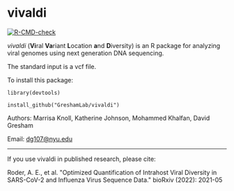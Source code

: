 # vivaldi
  <!-- badges: start -->
  [![R-CMD-check](https://github.com/GreshamLab/vivaldi/actions/workflows/R-CMD-check.yaml/badge.svg)](https://github.com/GreshamLab/vivaldi/actions/workflows/R-CMD-check.yaml)
  <!-- badges: end -->

*vivaldi* (**Vi**ral **Va**riant **L**ocation **a**nd **D**iversity) is an R package for analyzing viral genomes using next generation DNA sequencing.

The standard input is a vcf file.

To install this package:

`library(devtools)`

`install_github("GreshamLab/vivaldi")`

Authors: Marrisa Knoll, Katherine Johnson, Mohammed Khalfan, David Gresham

Email: <dg107@nyu.edu>

------------------------------------------------------------------------

If you use vivaldi in published research, please cite:

Roder, A. E., et al. "Optimized Quantification of Intrahost Viral Diversity in SARS-CoV-2 and Influenza Virus Sequence Data." bioRxiv (2022): 2021-05
